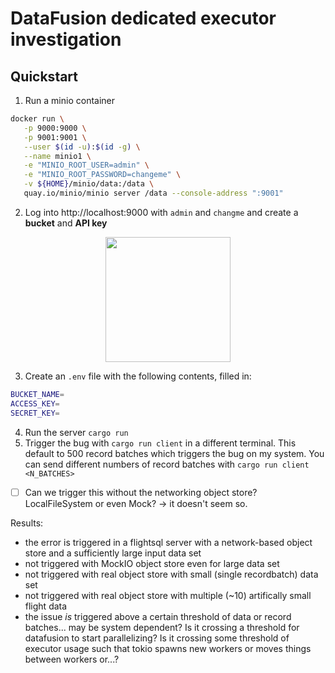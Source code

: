 # DataFusion dedicated executor investigation

## Quickstart

1. Run a minio container
```sh
docker run \
   -p 9000:9000 \
   -p 9001:9001 \
   --user $(id -u):$(id -g) \
   --name minio1 \
   -e "MINIO_ROOT_USER=admin" \
   -e "MINIO_ROOT_PASSWORD=changeme" \
   -v ${HOME}/minio/data:/data \
   quay.io/minio/minio server /data --console-address ":9001"
   ```
2. Log into http://localhost:9000 with `admin` and `changme` and create a **bucket** and **API key**

<p align="center">
<img src="https://github.com/user-attachments/assets/e71ea631-37e1-407a-b26c-5137780ff0fd" width="200">
</p>

3. Create an `.env` file with the following contents, filled in:
```sh
BUCKET_NAME=
ACCESS_KEY=
SECRET_KEY=
```
4. Run the server `cargo run`
5. Trigger the bug with `cargo run client` in a different terminal. This default to 500 record batches which triggers the bug on my system. You can send different numbers of record batches with `cargo run client <N_BATCHES>`

- [ ] Can we trigger this without the networking object store? LocalFileSystem or even Mock? -> it doesn't seem so.

Results:
- the error is triggered in a flightsql server with a network-based object store and a sufficiently large input data set
- not triggered with MockIO object store even for large data set
- not triggered with real object store with small (single recordbatch) data set
- not triggered with real object store with multiple (~10) artifically small flight data
- the issue _is_ triggered above a certain threshold of data or record batches... may be system dependent?
  Is it crossing a threshold for datafusion to start parallelizing? Is it crossing some threshold of executor usage
  such that tokio spawns new workers or moves things between workers or...?
